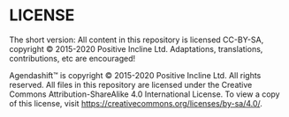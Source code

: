 # LICENSE

The short version: All content in this repository is licensed CC-BY-SA, copyright © 2015-2020 Positive Incline Ltd. Adaptations, translations, contributions, etc are encouraged!

Agendashift™ is copyright © 2015-2020 Positive Incline Ltd. All rights reserved. All files in this repository are licensed under the Creative Commons Attribution-ShareAlike 4.0 International License. To view a copy of this license, visit https://creativecommons.org/licenses/by-sa/4.0/.
